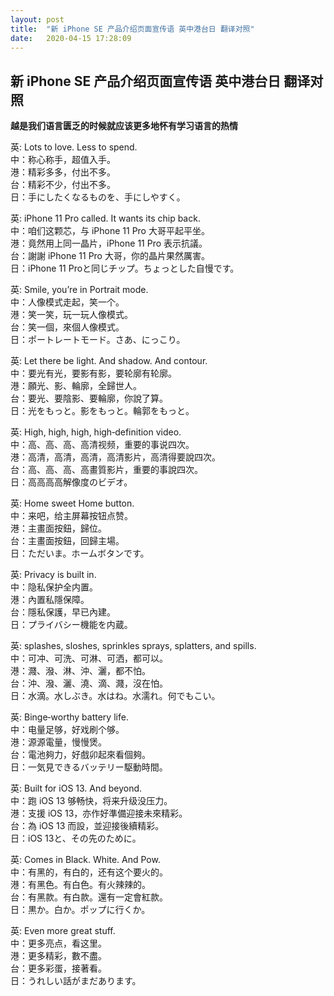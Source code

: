 ```yaml
---
layout: post
title:  "新 iPhone SE 产品介绍页面宣传语 英中港台日 翻译对照"
date:   2020-04-15 17:28:09
---
```

## 新 iPhone SE 产品介绍页面宣传语 英中港台日 翻译对照  

**越是我们语言匮乏的时候就应该更多地怀有学习语言的热情**

英: Lots to love. Less to spend.  
中：称心称手，超值入手。  
港：精彩多多，付出不多。  
台：精彩不少，付出不多。  
日：手にしたくなるものを、手にしやすく。  

英: iPhone 11 Pro called. It wants its chip back.   
中：咱们这颗芯，与 iPhone 11 Pro 大哥平起平坐。  
港：竟然用上同一晶片，iPhone 11 Pro 表示抗議。  
台：謝謝 iPhone 11 Pro 大哥，你的晶片果然厲害。  
日：iPhone 11 Proと同じチップ。ちょっとした自慢です。  

英: Smile, you’re in Portrait mode.    
中：人像模式走起，笑一个。    
港：笑一笑，玩一玩人像模式。  
台：笑一個，來個人像模式。  
日：ポートレートモード。さあ、にっこり。    

英: Let there be light. And shadow. And contour.  
中：要光有光，要影有影，要轮廓有轮廓。  
港：願光、影、輪廓，全歸世人。  
台：要光、要陰影、要輪廓，你說了算。  
日：光をもっと。影をもっと。輪郭をもっと。  

英: High, high, high, high‑definition video.   
中：高、高、高、高清视频，重要的事说四次。  
港：高清，高清，高清，高清影片，高清得要說四次。  
台：高、高、高、高畫質影片，重要的事說四次。  
日：高高高高解像度のビデオ。  

英: Home sweet Home button.  
中：来吧，给主屏幕按钮点赞。  
港：主畫面按鈕，歸位。  
台：主畫面按鈕，回歸主場。  
日：ただいま。ホームボタンです。  

英: Privacy is built in.  
中：隐私保护全内置。  
港：內置私隱保障。  
台：隱私保護，早已內建。  
日：プライバシー機能を内蔵。  

英: splashes, sloshes, sprinkles sprays, splatters, and spills.  
中：可冲、可洗、可淋、可洒，都可以。  
港：濺、潑、淋、沖、灑，都不怕。  
台：沖、潑、灑、澆、滴、濺，沒在怕。  
日：水滴。水しぶき。水はね。水濡れ。何でもこい。  

英: Binge‑worthy battery life.  
中：电量足够，好戏刷个够。  
港：源源電量，慢慢煲。  
台：電池夠力，好戲卯起來看個夠。  
日：一気見できるバッテリー駆動時間。  

英: Built for iOS 13. And beyond.   
中：跑 iOS 13 够畅快，将来升级没压力。  
港：支援 iOS 13，亦作好準備迎接未來精彩。  
台：為 iOS 13 而設，並迎接後續精彩。  
日：iOS 13と、その先のために。  

英: Comes in Black. White. And Pow.  
中：有黑的，有白的，还有这个要火的。  
港：有黑色。有白色。有火辣辣的。  
台：有黑款。有白款。還有一定會紅款。  
日：黒か。白か。ポップに行くか。  

英: Even more great stuff.  
中：更多亮点，看这里。  
港：更多精彩，數不盡。  
台：更多彩蛋，接著看。   
日：うれしい話がまだあります。  
